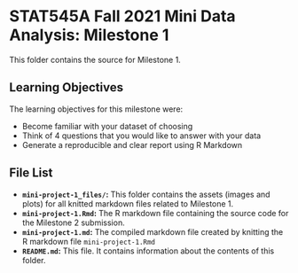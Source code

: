 # STAT545A Fall 2021 Mini Data Analysis: Milestone 1

This folder contains the source for Milestone 1.

## Learning Objectives

The learning objectives for this milestone were:

- Become familiar with your dataset of choosing
- Think of 4 questions that you would like to answer with your data
- Generate a reproducible and clear report using R Markdown

## File List

- **`mini-project-1_files/`:** This folder contains the assets (images and plots) for all knitted markdown files related to Milestone 1.
- **`mini-project-1.Rmd`:** The R markdown file containing the source code for the Milestone 2 submission.
- **`mini-project-1.md`:** The compiled markdown file created by knitting the R markdown file `mini-project-1.Rmd`
- **`README.md`:** This file. It contains information about the contents of this folder.
